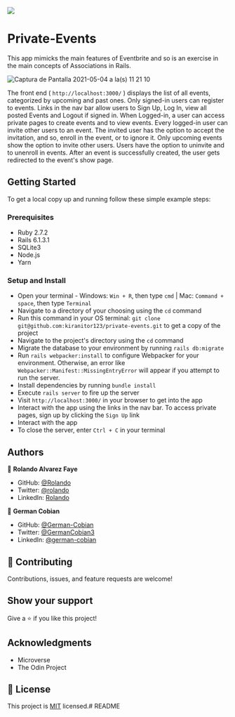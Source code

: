 ![](https://img.shields.io/badge/Microverse-blueviolet)

# Private-Events
This app mimicks the main features of Eventbrite and so is an exercise in the main concepts of Associations in Rails.

![Captura de Pantalla 2021-05-04 a la(s) 11 21 10](https://user-images.githubusercontent.com/68709712/117051288-3b68e200-accb-11eb-8742-03bcdb189d3c.png)

The front end ( `http://localhost:3000/` ) displays the list of all events, categorized by upcoming and past ones. Only signed-in users can register to events. Links in the nav bar allow users to Sign Up, Log In, view all posted Events and Logout if signed in. When Logged-in, a user can access private pages to create events and to view events. Every logged-in user can invite other users to an event. The invited user has the option to accept the invitation, and so, enroll in the event, or to ignore it. Only upcoming events show the option to invite other users. Users have the option to uninvite and to unenroll in events. After an event is successfully created, the user gets redirected to the event's show page.


## Getting Started

To get a local copy up and running follow these simple example steps:


### Prerequisites

* Ruby 2.7.2
* Rails 6.1.3.1
* SQLite3
* Node.js
* Yarn


### Setup and Install

* Open your terminal - Windows: `Win + R`, then type `cmd` | Mac: `Command + space`, then type `Terminal`
* Navigate to a directory of your choosing using the `cd` command
* Run this command in your OS terminal: `git clone git@github.com:kiranitor123/private-events.git` to get a copy of the project
* Navigate to the project's directory using the `cd` command
* Migrate the database to your environment by running `rails db:migrate`
* Run `rails webpacker:install` to configure Webpacker for your environment. Otherwise, an error like `Webpacker::Manifest::MissingEntryError` will appear if you attempt to run the server.
* Install dependencies by running `bundle install`
* Execute `rails server` to fire up the server
* Visit `http://localhost:3000/` in your browser to get into the app
* Interact with the app using the links in the nav bar. To access private pages, sign up by clicking the `Sign Up` link
* Interact with the app
* To close the server, enter `Ctrl + C` in your terminal


## Authors

👤 **Rolando Alvarez Faye**

* GitHub: [@Rolando](https://github.com/kiranitor123)
* Twitter: [@rolando](https://twitter.com/FayeRolando)
* LinkedIn: [Rolando](https://www.linkedin.com/in/rolando-diego-alvarez-faye-b2b34a1a9/)

👤 **German Cobian**

* GitHub: [@German-Cobian](https://github.com/German-Cobian)
* Twitter: [@GermanCobian3](https://twitter.com/GermanCobian3)
* LinkedIn: [@german-cobian](https://www.linkedin.com/in/german-cobian/)


## 🤝 Contributing

Contributions, issues, and feature requests are welcome!


## Show your support

Give a ⭐️ if you like this project!


## Acknowledgments

* Microverse
* The Odin Project


## 📝 License

This project is [MIT](https://github.com/German-Cobian/Re-former/blob/re-former-feature/LICENSE) licensed.# README

